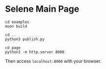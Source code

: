 # Selene Main Page 

```shell
cd examples 
moon build

cd ..
python3 publish.py

cd page
python3 -m http.server 8000
```

Then access `localhost:8000` with your browser.
